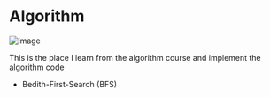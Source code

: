 # Algorithm

![image](https://github.com/user-attachments/assets/7758066a-1b84-4e53-9230-2f1b2e2ebee9)

This is the place I learn from the algorithm course and implement the algorithm code
* Bedith-First-Search (BFS)
